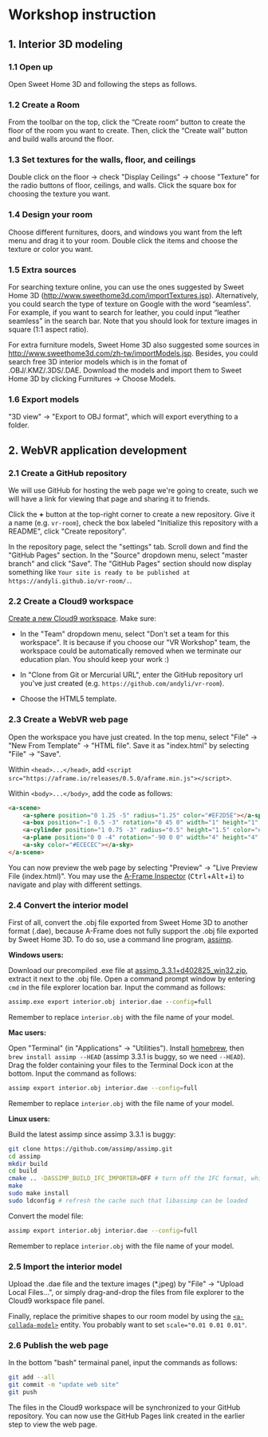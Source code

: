 # Workshop instruction

## 1. Interior 3D modeling

### 1.1 Open up
Open Sweet Home 3D and following the steps as follows.

### 1.2 Create a Room
From the toolbar on the top, click the “Create room” button to create the floor of the room you want to create. 
Then, click the “Create wall” button and build walls around the floor.

### 1.3 Set textures for the walls, floor, and ceilings
Double click on the floor -> check "Display Ceilings" -> choose "Texture" for the radio buttons of floor, ceilings, and walls. Click the square box for choosing the texture you want.

### 1.4 Design your room
Choose different furnitures, doors, and windows you want from the left menu and drag it to your room. Double click the items and choose the texture or color you want. 

### 1.5 Extra sources
For searching texture online, you can use the ones suggested by Sweet Home 3D (http://www.sweethome3d.com/importTextures.jsp). Alternatively, you could search the type of texture on Google with the word “seamless”. For example, if you want to search for leather, you could input “leather seamless” in the search bar. Note that you should look for texture images in square (1:1 aspect ratio).

For extra furniture models, Sweet Home 3D also suggested some sources in http://www.sweethome3d.com/zh-tw/importModels.jsp. Besides, you could search free 3D interior models which is in the fomat of .OBJ/.KMZ/.3DS/.DAE. Download the models and import them to Sweet Home 3D by clicking Furnitures -> Choose Models.

### 1.6 Export models
"3D view" -> "Export to OBJ format", which will export everything to a folder.

## 2. WebVR application development

### 2.1 Create a GitHub repository

We will use GitHub for hosting the web page we're going to create, such we will have a link for viewing that page and sharing it to friends.

Click the **+** button at the top-right corner to create a new repository. Give it a name (e.g. `vr-room`), check the box labeled "Initialize this repository with a README", click "Create repository".

In the repository page, select the "settings" tab. Scroll down and find the "GitHub Pages" section. In the "Source" dropdown menu, select "master branch" and click "Save". The "GitHub Pages" section should now display something like `Your site is ready to be published at https://andyli.github.io/vr-room/.`.

### 2.2 Create a Cloud9 workspace

[Create a new Cloud9 workspace](https://c9.io/new). Make sure:

 * In the "Team" dropdown menu, select "Don't set a team for this workspace". It is because if you choose our "VR Workshop" team, the workspace could be automatically removed when we terminate our education plan. You should keep your work :)

 * In "Clone from Git or Mercurial URL", enter the GitHub repository url you've just created (e.g. `https://github.com/andyli/vr-room`).
 
 * Choose the HTML5 template.

### 2.3 Create a WebVR web page

Open the workspace you have just created. In the top menu, select "File" -> "New From Template" -> "HTML file". Save it as "index.html" by selecting "File" -> "Save".

Within `<head>...</head>`, add `<script src="https://aframe.io/releases/0.5.0/aframe.min.js"></script>`.

Within `<body>...</body>`, add the code as follows:
```html
<a-scene>
    <a-sphere position="0 1.25 -5" radius="1.25" color="#EF2D5E"></a-sphere>
    <a-box position="-1 0.5 -3" rotation="0 45 0" width="1" height="1" depth="1" color="#4CC3D9"></a-box>
    <a-cylinder position="1 0.75 -3" radius="0.5" height="1.5" color="#FFC65D"></a-cylinder>
    <a-plane position="0 0 -4" rotation="-90 0 0" width="4" height="4" color="#7BC8A4"></a-plane>
    <a-sky color="#ECECEC"></a-sky>
</a-scene>
```

You can now preview the web page by selecting "Preview" -> "Live Preview File (index.html)". You may use the [A-Frame Inspector](https://aframe.io/docs/0.5.0/guides/using-the-aframe-inspector.html) (<kbd>Ctrl</kbd>+<kbd>Alt</kbd>+<kbd>i</kbd>) to navigate and play with different settings.

### 2.4 Convert the interior model

First of all, convert the .obj file exported from Sweet Home 3D to another format (.dae), because A-Frame does not fully support the .obj file exported by Sweet Home 3D. To do so, use a command line program, [assimp](http://www.assimp.org/).

**Windows users:**

Download our precompiled .exe file at [assimp_3.3.1+d402825_win32.zip](https://github.com/TCLResearchHK/VRWorkshopCityU/raw/master/assimp_3.3.1%2Bd402825_win32.zip), extract it next to the .obj file. Open a command prompt window by entering `cmd` in the file explorer location bar. Input the command as follows:
``` cmd
assimp.exe export interior.obj interior.dae --config=full
```
Remember to replace `interior.obj` with the file name of your model.

**Mac users:**

Open "Terminal" (in "Applications" -> "Utilities"). Install [homebrew](https://brew.sh/), then `brew install assimp --HEAD` (assimp 3.3.1 is buggy, so we need `--HEAD`). Drag the folder containing your files to the Terminal Dock icon at the bottom. Input the command as follows:
```bash
assimp export interior.obj interior.dae --config=full
```
Remember to replace `interior.obj` with the file name of your model.

**Linux users:**

Build the latest assimp since assimp 3.3.1 is buggy:

```bash
git clone https://github.com/assimp/assimp.git
cd assimp
mkdir build
cd build
cmake .. -DASSIMP_BUILD_IFC_IMPORTER=OFF # turn off the IFC format, which takes lots of resource to build
make
sudo make install
sudo ldconfig # refresh the cache such that libassimp can be loaded
```
Convert the model file:
```bash
assimp export interior.obj interior.dae --config=full
```
Remember to replace `interior.obj` with the file name of your model.

### 2.5 Import the interior model

Upload the .dae file and the texture images (*.jpeg) by "File" -> "Upload Local Files...", or simply drag-and-drop the files from file explorer to the Cloud9 workspace file panel.

Finally, replace the primitive shapes to our room model by using the [`<a-collada-model>`](https://aframe.io/docs/0.5.0/primitives/a-collada-model.html) entity. You probably want to set `scale="0.01 0.01 0.01"`.

### 2.6 Publish the web page

In the bottom "bash" termainal panel, input the commands as follows:
``` bash
git add --all
git commit -m "update web site"
git push
```

The files in the Cloud9 workspace will be synchronized to your GitHub repository. You can now use the GitHub Pages link created in the earlier step to view the web page.
